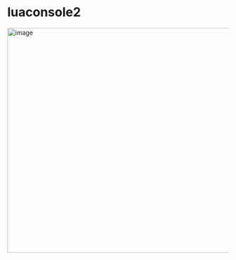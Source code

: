 # luaconsole2
<img width="979" height="512" alt="image" src="https://github.com/user-attachments/assets/3a722635-fe85-462b-9b9b-8fb8ec3d8551" />
